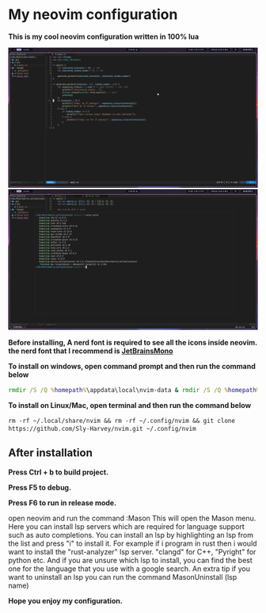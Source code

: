 #  My neovim configuration

**This is my cool neovim configuration written in 100% lua**

<img src="images/vscode-theme1.png" width=800>
<img src="images/vscode-theme2.png" width=800>

**Before installing, A nerd font is required to see all the icons inside neovim.**
**the nerd font that I recommend is [JetBrainsMono](https://github.com/ryanoasis/nerd-fonts/releases/download/v3.0.2/JetBrainsMono.zip)**

**To install on windows, open command prompt and then run the command below**
```bat
rmdir /S /Q %homepath%\appdata\local\nvim-data & rmdir /S /Q %homepath%\appdata\local\nvim & git clone https://github.com/Sly-Harvey/nvim.git %homepath%\appdata\local\nvim
```

**To install on Linux/Mac, open terminal and then run the command below**
```command
rm -rf ~/.local/share/nvim && rm -rf ~/.config/nvim && git clone https://github.com/Sly-Harvey/nvim.git ~/.config/nvim
```
## After installation
**Press Ctrl + b to build project.**

**Press F5 to debug.**

**Press F6 to run in release mode.**

open neovim and run the command :Mason
This will open the Mason menu. Here you can install lsp servers which are required for language support such as auto completions.
You can install an lsp by highlighting an lsp from the list and press "i" to install it.
For example if i program in rust then i would want to install the "rust-analyzer" lsp server.
"clangd" for C++, "Pyright" for python etc.
And if you are unsure which lsp to install, you can find the best one for the language that you use with a google search.
An extra tip if you want to uninstall an lsp you can run the command MasonUninstall (lsp name)

**Hope you enjoy my configuration.**
